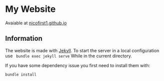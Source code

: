# My Website
Avaiable at [nicofirst1.github.io](https://nicofirst1.github.io/)


## Information
The website is made with [Jekyll](https://jekyllrb.com/). To start the server in a local configuration use 
` bundle exec jekyll serve`
While in the current directory.

If you have some dependency issue you first need to install them with:
```
bundle install 
```